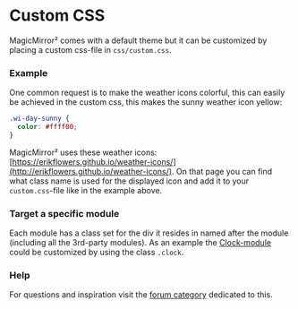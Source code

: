 # Custom CSS

MagicMirror² comes with a default theme but it can be customized by placing a
custom css-file in `css/custom.css`.

### Example

One common request is to make the weather icons colorful, this can easily be
achieved in the custom css, this makes the sunny weather icon yellow:

```css
.wi-day-sunny {
  color: #ffff00;
}
```

MagicMirror² uses these weather icons:
[https://erikflowers.github.io/weather-icons/](http://erikflowers.github.io/weather-icons/).
On that page you can find what class name is used for the displayed icon and add
it to your `custom.css`-file like in the example above.

### Target a specific module

Each module has a class set for the div it resides in named after the module
(including all the 3rd-party modules). As an example the
[Clock-module](https://github.com/MagicMirrorOrg/MagicMirror/tree/master/modules/default/clock)
could be customized by using the class `.clock`.

### Help

For questions and inspiration visit the
[forum category](https://forum.magicmirror.builders/category/8/custom-css)
dedicated to this.
